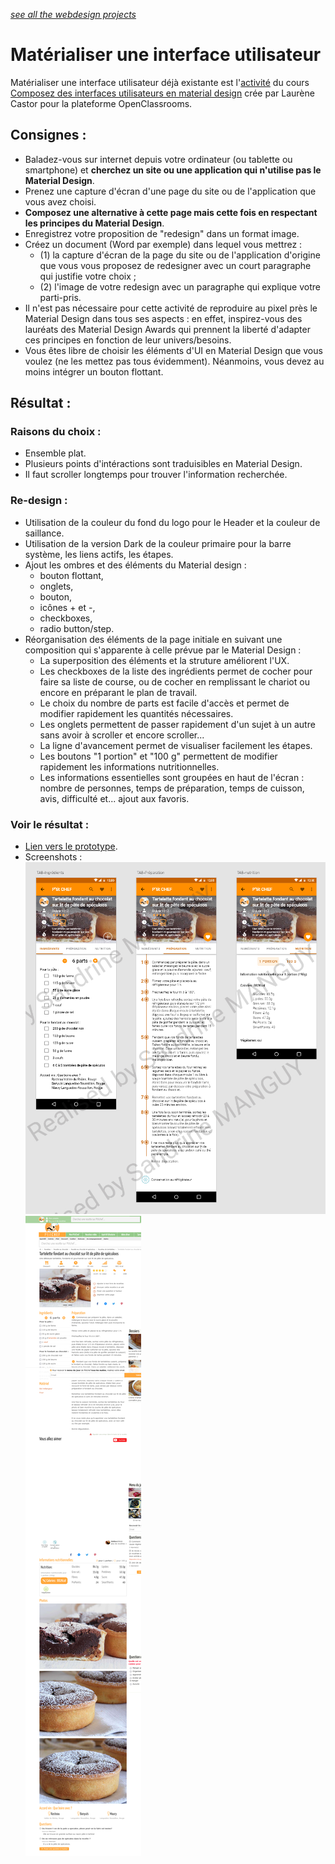 *[see all the webdesign projects](https://github.com/s-manguy/projects/tree/main/webdesign)*


# Matérialiser une interface utilisateur
Matérialiser une interface utilisateur déjà existante est l'[activité](https://openclassrooms.com/fr/courses/3936801-composez-des-interfaces-utilisateurs-en-material-design/6773951-entrainez-vous-en-materialisant-une-interface-utilisateur) du cours [Composez des interfaces utilisateurs en material design](https://openclassrooms.com/fr/courses/3936801-composez-des-interfaces-utilisateurs-en-material-design) crée par Laurène Castor pour la plateforme OpenClassrooms.

## Consignes :
* Baladez-vous sur internet depuis votre ordinateur (ou tablette ou smartphone) et **cherchez un site ou une application qui n'utilise pas le Material Design**. 
* Prenez une capture d'écran d'une page du site ou de l'application que vous avez choisi.
* **Composez une alternative à cette page mais cette fois en respectant les principes du Material Design**.
* Enregistrez votre proposition de "redesign" dans un format image.
* Créez un document (Word par exemple) dans lequel vous mettrez : 
  * (1) la capture d'écran de la page du site ou de l'application d'origine que vous vous proposez de redesigner avec un court paragraphe qui justifie votre choix ; 
  * (2) l'image de votre redesign avec un paragraphe qui explique votre parti-pris.
* Il n'est pas nécessaire pour cette activité de reproduire au pixel près le Material Design dans tous ses aspects : en effet, inspirez-vous des lauréats des Material Design Awards qui prennent la liberté d'adapter ces principes en fonction de leur univers/besoins.
* Vous êtes libre de choisir les éléments d'UI en Material Design que vous voulez (ne les mettez pas tous évidemment). Néanmoins, vous devez au moins intégrer un bouton flottant.

## Résultat :
### Raisons du choix :
* Ensemble plat.
* Plusieurs points d'intéractions sont traduisibles en Material Design.
* Il faut scroller longtemps pour trouver l'information recherchée.
### Re-design :
* Utilisation de la couleur du fond du logo pour le Header et la couleur de saillance.
* Utilisation de la version Dark de la couleur primaire pour la barre système, les liens actifs, les étapes.
* Ajout les ombres et des éléments du Material design :
  * bouton flottant,
  * onglets, 
  * bouton,
  * icônes + et -,
  * checkboxes,
  * radio button/step.
* Réorganisation des éléments de la page initiale en suivant une composition qui s'apparente à celle prévue par le Material Design :
  * La superposition des éléments et la struture améliorent l'UX.
  * Les checkboxes de la liste des ingrédients permet de cocher pour faire sa liste de course, ou de cocher en remplissant le chariot ou encore en préparant le plan de travail.
  * Le choix du nombre de parts est facile d'accès et permet de modifier rapidement les quantités nécessaires.
  * Les onglets permettent de passer rapidement d'un sujet à un autre sans avoir à scroller et encore scroller...
  * La ligne d'avancement permet de visualiser facilement les étapes.
  * Les boutons "1 portion" et "100 g" permettent de modifier rapidement les informations nutritionnelles.
  * Les informations essentielles sont groupées en haut de l'écran : nombre de personnes, temps de préparation, temps de cuisson, avis, difficulté et... ajout aux favoris.

### Voir le résultat :
* [Lien vers le prototype](https://xd.adobe.com/view/762c566c-8f53-449d-ba18-b247f2cc0e55-237f/?fullscreen).
* Screenshots :  
![Screenshot du redesign du site P'tit CHEF réalisé par Sandrine MANGUY](https://github.com/s-manguy/projects/blob/main/webdesign/p-tit-chef-website-redesigned-in-material-design/P-tit-chef-website-redesigned-by-sandrine-manguy.jpg)
![Screenshot original website UI](https://github.com/s-manguy/projects/blob/main/webdesign/p-tit-chef-website-redesigned-in-material-design/Screenshot%202021-10-04%20at%2011-56-04%20Tartelette%20fondant%20au%20chocolat%20sur%20lit%20de%20p%C3%A2te%20de%20sp%C3%A9culoos%20-%20Recette%20Ptitchef.png)
